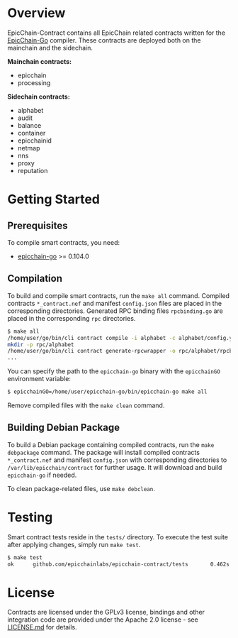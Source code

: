

# Overview

EpicChain-Contract contains all EpicChain related contracts written for the [EpicChain-Go](https://github.com/epicchainlabs/epicchain-go) compiler. These contracts are deployed both on the mainchain and the sidechain.

**Mainchain contracts:**

- epicchain
- processing

**Sidechain contracts:**

- alphabet
- audit
- balance
- container
- epicchainid
- netmap
- nns
- proxy
- reputation

# Getting Started 

## Prerequisites

To compile smart contracts, you need:

- [epicchain-go](https://github.com/epicchainlabs/epicchain-go) >= 0.104.0

## Compilation

To build and compile smart contracts, run the `make all` command. Compiled contracts `*_contract.nef` and manifest `config.json` files are placed in the corresponding directories. Generated RPC binding files `rpcbinding.go` are placed in the corresponding `rpc` directories.

```bash
$ make all
/home/user/go/bin/cli contract compile -i alphabet -c alphabet/config.yml -m alphabet/config.json -o alphabet/alphabet_contract.nef --bindings alphabet/bindings_config.yml
mkdir -p rpc/alphabet
/home/user/go/bin/cli contract generate-rpcwrapper -o rpc/alphabet/rpcbinding.go -m alphabet/config.json --config alphabet/bindings_config.yml
...
```

You can specify the path to the `epicchain-go` binary with the `epicchainGO` environment variable:

```bash
$ epicchainGO=/home/user/epicchain-go/bin/epicchain-go make all
```

Remove compiled files with the `make clean` command.

## Building Debian Package

To build a Debian package containing compiled contracts, run the `make debpackage` command. The package will install compiled contracts `*_contract.nef` and manifest `config.json` with corresponding directories to `/var/lib/epicchain/contract` for further usage. It will download and build `epicchain-go` if needed.

To clean package-related files, use `make debclean`.

# Testing

Smart contract tests reside in the `tests/` directory. To execute the test suite after applying changes, simply run `make test`.

```bash
$ make test
ok      github.com/epicchainlabs/epicchain-contract/tests       0.462s
```

# License

Contracts are licensed under the GPLv3 license, bindings and other integration code are provided under the Apache 2.0 license - see [LICENSE.md](LICENSE.md) for details.
